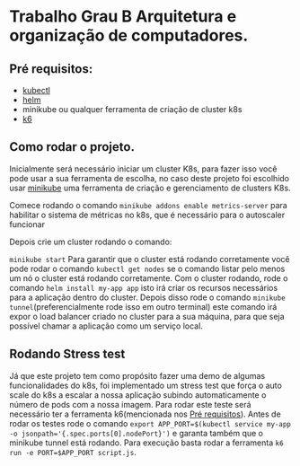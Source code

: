 # Trabalho Grau B Arquitetura e organização de computadores.

## Pré requisitos:
- [kubectl](https://kubernetes.io/docs/tasks/tools/#kubectl)
- [helm](https://helm.sh/)
- minikube ou qualquer ferramenta de criação de cluster k8s
- [k6](https://k6.io/) 

## Como rodar o projeto.
Inicialmente será necessário iniciar um cluster K8s, para fazer isso você pode usar a sua ferramenta de escolha, no caso deste projeto foi escolhido usar [minikube](https://minikube.sigs.k8s.io/docs/) uma ferramenta de criação e gerenciamento de clusters K8s.

Comece rodando o comando `minikube addons enable metrics-server` para habilitar o sistema de métricas no k8s, que é necessário para o autoscaler funcionar

Depois crie um cluster rodando o comando:

``minikube start``
Para garantir que o cluster está rodando corretamente você pode rodar o comando `kubectl get nodes` se o comando listar pelo menos um nó o cluster está rodando corretamente.
Com o cluster rodando, rode o comando `helm install my-app app` isto irá criar os recursos necessários para a aplicação dentro do cluster. Depois disso rode o comando `minikube tunnel`(preferencialmente rode isso em outro terminal) este comando irá expor o load balancer criado no cluster para a sua máquina, para que seja possível chamar a aplicação como um serviço local.

## Rodando Stress test
Já que este projeto tem como propósito fazer uma demo de algumas funcionalidades do k8s, foi implementado um stress test que força o auto scale do k8s a escalar a nossa aplicação subindo automaticamente o número de pods com a nossa imagem. Para rodar este teste será necessário ter a ferramenta k6(mencionada nos [Pré requisitos](#pré-requisitos)). Antes de rodar os testes rode o comando `export APP_PORT=$(kubectl service my-app -o jsonpath='{.spec.ports[0].nodePort}')` e garanta também que o minikube tunnel está rodando. Para execução basta rodar a ferramenta `k6 run -e PORT=$APP_PORT script.js`.

